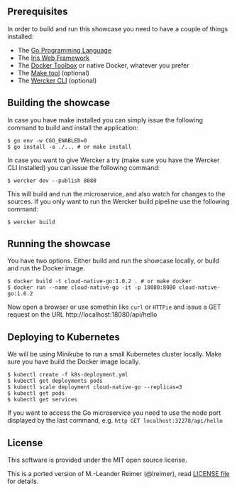 ## Prerequisites

In order to build and run this showcase you need to have a couple of things installed:

* The [Go Programming Language](https://golang.org)
* The [Iris Web Framework](https://github.com/kataras/iris)
* The [Docker Toolbox](https://www.docker.com/get-started) or native Docker, whatever you prefer
* The [Make tool](https://man7.org/linux/man-pages/man1/make.1.html) (optional)
* The [Wercker CLI](https://devcenter.wercker.com/development/cli/) (optional)

## Building the showcase

In case you have make installed you can simply issue the following command to build and
install the application:

```shell
$ go env -w CGO_ENABLED=0
$ go install -a ./... # or make install
```

In case you want to give Wercker a try (make sure you have the Wercker CLI installed) you
can issue the following command:

```shell
$ wercker dev --publish 8080 
```

This will build and run the microservice, and also watch for changes to the sources. If you only
want to run the Wercker build pipeline use the following command:

```shell
$ wercker build 
```

## Running the showcase

You have two options. Either build and run the showcase locally, or build and run the Docker image.

```shell
$ docker build -t cloud-native-go:1.0.2 . # or make docker
$ docker run --name cloud-native-go -it -p 18080:8080 cloud-native-go:1.0.2
```

Now open a browser or use somethin like `curl` or `HTTPie` and issue a GET request on the
URL http://localhost:18080/api/hello

## Deploying to Kubernetes

We will be using Minikube to run a small Kubernetes cluster locally. Make sure you have build
the Docker image locally.

```shell
$ kubectl create -f k8s-deployment.yml
$ kubectl get deployments pods
$ kubectl scale deployment cloud-native-go --replicas=3
$ kubectl get pods
$ kubectl get services
```

If you want to access the Go microservice you need to use the node port displayed by the last
command, e.g. `http GET localhost:32278/api/hello`

## License

This software is provided under the MIT open source license.

This is a ported version of M.-Leander Reimer (@lreimer), read [LICENSE file](https://github.com/lreimer/cloud-native-go/blob/master/LICENSE) for details. 
